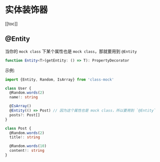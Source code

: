 # 实体装饰器

[[toc]]

## @Entity

当你的 `mock class` 下某个属性也是 `mock class`，那就要用到 `@Entity`

```ts
function Entity<T>(getEntity: () => T): PropertyDecorator
```

示例:

```ts
import {Entity, Random, IsArray} from 'class-mock'

class User {
  @Random.words(2)
  name!: string

  @IsArray()
  @Entity(() => Post) // 因为这个属性也是 mock class，所以要用到 `@Entity`
  posts?: Post[]
}

class Post {
  @Random.words(2)
  title!: string

  @Random.words(10)
  content!: string
}
```
